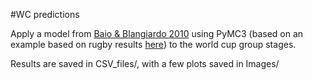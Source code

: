 #WC predictions

Apply a model from [Baio & Blangiardo 2010](http://discovery.ucl.ac.uk/16040/1/16040.pdf) using PyMC3 (based on an example based on rugby results [here](https://docs.pymc.io/notebooks/rugby_analytics.html)) to the world cup group stages. 

Results are saved in CSV_files/, with a few plots saved in Images/